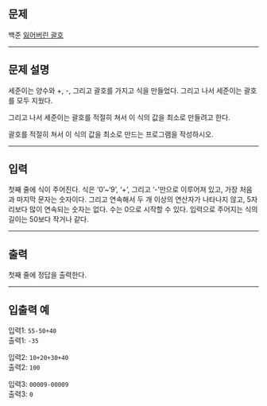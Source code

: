 ## 문제
백준 [잃어버린 괄호](https://www.acmicpc.net/problem/1541)

---

## 문제 설명
세준이는 양수와 +, -, 그리고 괄호를 가지고 식을 만들었다. 그리고 나서 세준이는 괄호를 모두 지웠다.

그리고 나서 세준이는 괄호를 적절히 쳐서 이 식의 값을 최소로 만들려고 한다.

괄호를 적절히 쳐서 이 식의 값을 최소로 만드는 프로그램을 작성하시오.

---

## 입력
첫째 줄에 식이 주어진다. 식은 ‘0’~‘9’, ‘+’, 그리고 ‘-’만으로 이루어져 있고, 가장 처음과 마지막 문자는 숫자이다. 그리고 연속해서 두 개 이상의 연산자가 나타나지 않고, 5자리보다 많이 연속되는 숫자는 없다. 수는 0으로 시작할 수 있다. 입력으로 주어지는 식의 길이는 50보다 작거나 같다.

---

## 출력
첫째 줄에 정답을 출력한다.

---

## 입출력 예

입력1: `55-50+40`  
출력1: `-35`

입력2: `10+20+30+40`  
출력2: `100`

입력3: `00009-00009`  
출력3: `0`

